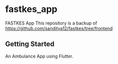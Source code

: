 # fastkes_app

FASTKES App
This repository is a backup of https://github.com/sanditya12/fastkes/tree/frontend
## Getting Started

An Ambulance App using Flutter.

